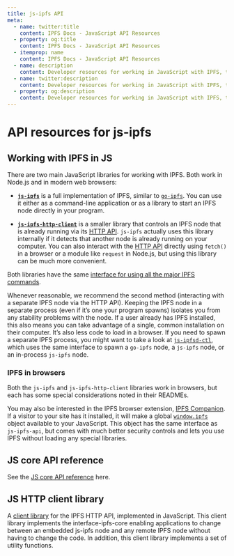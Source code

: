 ```yaml
---
title: js-ipfs API
meta:
  - name: twitter:title
    content: IPFS Docs - JavaScript API Resources
  - property: og:title
    content: IPFS Docs - JavaScript API Resources
  - itemprop: name
    content: IPFS Docs - JavaScript API Resources
  - name: description
    content: Developer resources for working in JavaScript with IPFS, the InterPlanetary File System.
  - name: twitter:description
    content: Developer resources for working in JavaScript with IPFS, the InterPlanetary File System.
  - property: og:description
    content: Developer resources for working in JavaScript with IPFS, the InterPlanetary File System.
---
```


# API resources for js-ipfs

## Working with IPFS in JS

There are two main JavaScript libraries for working with IPFS. Both work in Node.js and in modern web browsers:

- **[`js-ipfs`](https://github.com/ipfs/js-ipfs)** is a full implementation of IPFS, similar to [`go-ipfs`](https://github.com/ipfs/go-ipfs). You can use it either as a command-line application or as a library to start an IPFS node directly in your program.

- **[`js-ipfs-http-client`](https://github.com/ipfs/js-ipfs-http-client)** is a smaller library that controls an IPFS node that is already running via its [HTTP API](/reference/http/api/). `js-ipfs` actually uses this library internally if it detects that another node is already running on your computer. You can also interact with the [HTTP API](/reference/http/api/) directly using `fetch()` in a browser or a module like `request` in Node.js, but using this library can be much more convenient.

Both libraries have the same [interface for using all the major IPFS commands](https://github.com/ipfs/interface-ipfs-core/tree/master/SPEC).

Whenever reasonable, we recommend the second method (interacting with a separate IPFS node via the HTTP API). Keeping the IPFS node in a separate process (even if it’s one your program spawns) isolates you from any stability problems with the node. If a user already has IPFS installed, this also means you can take advantage of a single, common installation on their computer. It’s also less code to load in a browser. If you need to spawn a separate IPFS process, you might want to take a look at [`js-ipfsd-ctl`](https://github.com/ipfs/js-ipfsd-ctl), which uses the same interface to spawn a `go-ipfs` node, a `js-ipfs` node, or an in-process `js-ipfs` node.

### IPFS in browsers

Both the `js-ipfs` and `js-ipfs-http-client` libraries work in browsers, but each has some special considerations noted in their READMEs.

You may also be interested in the IPFS browser extension, [IPFS Companion](https://github.com/ipfs-shipyard/ipfs-companion). If a visitor to your site has it installed, it will make a global [`window.ipfs`](https://github.com/ipfs-shipyard/ipfs-companion/blob/master/docs/window.ipfs.md) object available to your JavaScript. This object has the same interface as `js-ipfs-api`, but comes with much better security controls and lets you use IPFS without loading any special libraries.

## JS core API reference

See the [JS core API reference](https://github.com/ipfs/interface-ipfs-core/tree/master/SPEC) here.

## JS HTTP client library

A [client library](https://github.com/ipfs/js-ipfs-http-client) for the IPFS HTTP API, implemented in JavaScript. This client library implements the interface-ipfs-core enabling applications to change between an embedded js-ipfs node and any remote IPFS node without having to change the code. In addition, this client library implements a set of utility functions.
